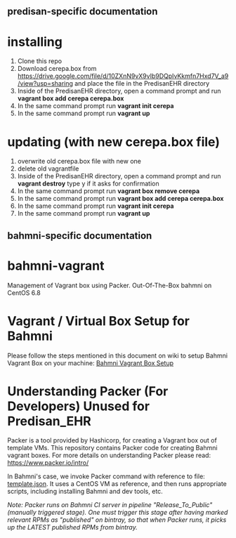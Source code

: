 ## predisan-specific documentation

# installing

1. Clone this repo
2. Download cerepa.box from https://drive.google.com/file/d/10ZXnN9vX9vIb9DQpIvKkmfn7Hxd7V_a9/view?usp=sharing and place the file in the PredisanEHR directory
3. Inside of the PredisanEHR directory, open a command prompt and run **vagrant box add cerepa cerepa.box**
4. In the same command prompt run **vagrant init cerepa**
5. In the same command prompt run **vagrant up**

# updating (with new cerepa.box file)
1. overwrite old cerepa.box file with new one
2. delete old vagrantfile
3. Inside of the PredisanEHR directory, open a command prompt and run **vagrant destroy** type y if it asks for confirmation
4. In the same command prompt run **vagrant box remove cerepa**
5. In the same command prompt run **vagrant box add cerepa cerepa.box**
6. In the same command prompt run **vagrant init cerepa**
7. In the same command prompt run **vagrant up**

## bahmni-specific documentation

# bahmni-vagrant

Management of Vagrant box using Packer.  Out-Of-The-Box bahmni on CentOS 6.8


# Vagrant / Virtual Box Setup for Bahmni

Please follow the steps mentioned in this document on wiki to setup Bahmni Vagrant Box on your machine:
[Bahmni Vagrant Box Setup](https://bahmni.atlassian.net/wiki/display/BAH/Bahmni+Virtual+Box)


# Understanding Packer (For Developers) **Unused for Predisan_EHR** 

Packer is a tool provided by Hashicorp, for creating a Vagrant box out of template VMs. This repository
contains Packer code for creating Bahmni vagrant boxes. For more details on understanding Packer please
read: https://www.packer.io/intro/

In Bahmni's case, we invoke Packer command with reference to file: [template.json](packer/template.json).
It uses a CentOS VM as reference, and then runs appropriate scripts, including installing Bahmni and dev tools, etc.

_Note: Packer runs on Bahmni CI server in pipeline "Release_To_Public" (manually triggered stage). One must trigger this stage after having marked relevant RPMs as "published" on bintray, so that when Packer runs, it picks up the LATEST published RPMs from bintray._
